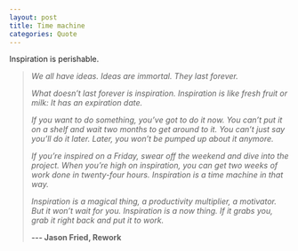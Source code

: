 ```yaml
---
layout: post
title: Time machine
categories: Quote
---
```


Inspiration is perishable.

> *We all have ideas. Ideas are immortal. They last forever.*
>
> *What doesn’t last forever is inspiration. Inspiration is like fresh fruit or milk: It has an expiration date.*
>
> *If you want to do something, you’ve got to do it now. You can’t put it on a shelf and wait two months to get around to it. You can’t just say you’ll do it later. Later, you won’t be pumped up about it anymore.*
>
> *If you’re inspired on a Friday, swear off the weekend and dive into the project. When you’re high on inspiration, you can get two weeks of work done in twenty-four hours. Inspiration is a time machine in that way.*
>
> *Inspiration is a magical thing, a productivity multiplier, a motivator. But it won’t wait for you. Inspiration is a now thing. If it grabs you, grab it right back and put it to work.*
>
> **--- Jason Fried, Rework**
